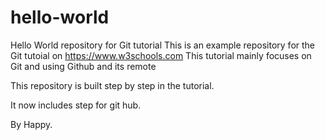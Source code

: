 # hello-world
Hello World repository for Git tutorial
This is an example repository for the Git tutoial on https://www.w3schools.com
This tutorial mainly focuses on Git and using Github and its remote

This repository is built step by step in the tutorial.

It now includes step for git hub.

By Happy.


